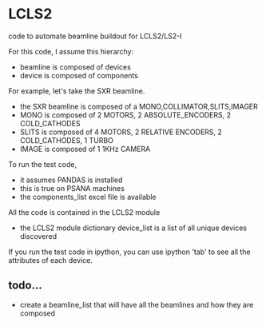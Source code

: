 # LCLS2
code to automate beamline buildout for LCLS2/LS2-I

For this code, I assume this hierarchy:
 - beamline is composed of devices
 - device is composed of components
 
For example, let's take the SXR beamline.
- the SXR beamline is composed of a MONO,COLLIMATOR,SLITS,IMAGER
- MONO is composed of 2 MOTORS, 2 ABSOLUTE_ENCODERS, 2 COLD_CATHODES
- SLITS is composed of 4 MOTORS, 2 RELATIVE ENCODERS, 2 COLD_CATHODES, 1 TURBO
- IMAGE is composed of 1 1KHz CAMERA

To run the test code, 
 - it assumes PANDAS is installed
  - this is true on PSANA machines
 - the components_list excel file is available

All the code is contained in the LCLS2 module
 - the LCLS2 module dictionary device_list is a list of all unique devices discovered
 
If you run the test code in ipython, you can use ipython 'tab' to see all the attributes of each device.

## todo...
 - create a beamline_list that will have all the beamlines and how they are composed 
